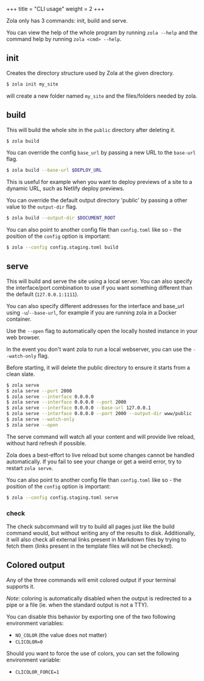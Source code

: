 +++
title = "CLI usage"
weight = 2
+++

Zola only has 3 commands: init, build and serve.

You can view the help of the whole program by running `zola --help` and
the command help by running `zola <cmd> --help`.

## init

Creates the directory structure used by Zola at the given directory.

```bash
$ zola init my_site
```

will create a new folder named `my_site` and the files/folders needed by
zola.

## build

This will build the whole site in the `public` directory after deleting it.

```bash
$ zola build
```

You can override the config `base_url` by passing a new URL to the `base-url` flag.

```bash
$ zola build --base-url $DEPLOY_URL
```

This is useful for example when you want to deploy previews of a site to a dynamic URL, such as Netlify
deploy previews.

You can override the default output directory 'public' by passing a other value to the `output-dir` flag.

```bash
$ zola build --output-dir $DOCUMENT_ROOT
```

You can also point to another config file than `config.toml` like so - the position of the `config` option is important:

```bash
$ zola --config config.staging.toml build
```

## serve

This will build and serve the site using a local server. You can also specify
the interface/port combination to use if you want something different than the default (`127.0.0.1:1111`).

You can also specify different addresses for the interface and base_url using `-u`/`--base-url`, for example
if you are running zola in a Docker container.

Use the `--open` flag to automatically open the locally hosted instance in your
web browser.

In the event you don't want zola to run a local webserver, you can use the `--watch-only` flag.

Before starting, it will delete the public directory to ensure it starts from a clean slate.

```bash
$ zola serve
$ zola serve --port 2000
$ zola serve --interface 0.0.0.0
$ zola serve --interface 0.0.0.0 --port 2000
$ zola serve --interface 0.0.0.0 --base-url 127.0.0.1
$ zola serve --interface 0.0.0.0 --port 2000 --output-dir www/public
$ zola serve --watch-only
$ zola serve --open
```

The serve command will watch all your content and will provide live reload, without
hard refresh if possible.

Zola does a best-effort to live reload but some changes cannot be handled automatically. If you
fail to see your change or get a weird error, try to restart `zola serve`.


You can also point to another config file than `config.toml` like so - the position of the `config` option is important:

```bash
$ zola --config config.staging.toml serve
```

### check

The check subcommand will try to build all pages just like the build command would, but without writing any of the
results to disk. Additionally, it will also check all external links present in Markdown files by trying to fetch
them (links present in the template files will not be checked).

## Colored output

Any of the three commands will emit colored output if your terminal supports it.

*Note*: coloring is automatically disabled when the output is redirected to a pipe or a file (ie. when the standard output is not a TTY).

You can disable this behavior by exporting one of the two following environment variables:

- `NO_COLOR` (the value does not matter)
- `CLICOLOR=0`

Should you want to force the use of colors, you can set the following environment variable:

- `CLICOLOR_FORCE=1`
